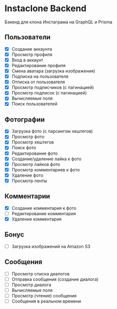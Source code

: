 # Instaclone Backend

Бэкенд для клона Инстаграма на GraphQL и Prisma

## Пользователи

- [x] Создание аккаунта
- [x] Просмотр профиля
- [x] Вход в аккаунт
- [x] Редактирование профиля
- [x] Смена аватара (загрузка изображения)
- [x] Подписка на пользователя
- [x] Отписка от пользователя
- [x] Просмотр подписчиков (с пагинацией)
- [x] Просмотр подписок (с пагинацией)
- [x] Вычисляемые поля
- [x] Поиск пользователей

## Фотографии

- [x] Загрузка фото (с парсингом хештегов)
- [x] Просмотр фото
- [x] Просмотр хештегов
- [x] Поиск фото
- [x] Редактирование фото
- [x] Создание/удаление лайка к фото
- [x] Просмотр лайков фото
- [x] Просмотр комментариев к фото
- [x] Удаление фото
- [x] Просмотр ленты

## Комментарии

- [x] Создание комментария к фото
- [ ] Редактирование комментария
- [x] Удаление комментария

## Бонус

- [ ] Загрузка изображений на Amazon S3

## Сообщения

- [ ] Просмотр списка диалогов
- [ ] Отправка сообщения (создание диалога)
- [ ] Просмотр диалога
- [ ] Вычисляемые поля
- [ ] Просмотр (чтение) сообщения
- [ ] Сообщения в реальном времени
